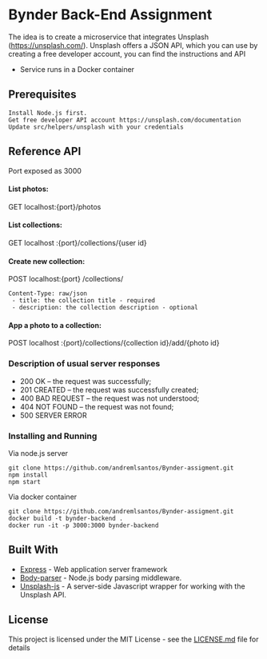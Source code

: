 # Bynder Back-End Assignment

The idea is to create a microservice that integrates Unsplash (https://unsplash.com/). Unsplash offers a JSON API, which you can use by creating a free developer account, you can find the instructions and API

<ul>
    <li> Service runs in a Docker container </li>
</ul>

## Prerequisites

```
Install Node.js first.
Get free developer API account https://unsplash.com/documentation
Update src/helpers/unsplash with your credentials
```

## Reference API

Port exposed as 3000

#### List photos:

GET localhost:{port}/photos

#### List collections:

GET localhost :{port}/collections/{user id}

#### Create new collection:

POST localhost:{port} /collections/

```
Content-Type: raw/json
 - title: the collection title - required
 - description: the collection description - optional
```

#### App a photo to a collection:

POST localhost :{port}/collections/{collection id}/add/{photo id}

### Description of usual server responses

-   200 OK – the request was successfully;
-   201 CREATED – the request was successfully created;
-   400 BAD REQUEST – the request was not understood;
-   404 NOT FOUND – the request was not found;
-   500 SERVER ERROR

### Installing and Running

Via node.js server

```
git clone https://github.com/andremlsantos/Bynder-assigment.git
npm install
npm start
```

Via docker container

```
git clone https://github.com/andremlsantos/Bynder-assigment.git
docker build -t bynder-backend .
docker run -it -p 3000:3000 bynder-backend
```

## Built With

-   [Express](https://expressjs.com/) - Web application server framework
-   [Body-parser](https://github.com/expressjs/body-parser) - Node.js body parsing middleware.
-   [Unsplash-js](https://github.com/unsplash/unsplash-js) - A server-side Javascript wrapper for working with the Unsplash API.

## License

This project is licensed under the MIT License - see the [LICENSE.md](LICENSE.md) file for details
